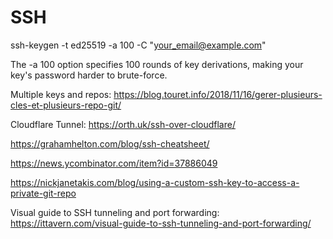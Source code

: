 # SSH

ssh-keygen -t ed25519 -a 100 -C "<your_email@example.com>"

The -a 100 option specifies 100 rounds of key derivations, making your key's password harder to brute-force.

Multiple keys and repos: <https://blog.touret.info/2018/11/16/gerer-plusieurs-cles-et-plusieurs-repo-git/>

Cloudflare Tunnel: <https://orth.uk/ssh-over-cloudflare/>

<https://grahamhelton.com/blog/ssh-cheatsheet/>

<https://news.ycombinator.com/item?id=37886049>

<https://nickjanetakis.com/blog/using-a-custom-ssh-key-to-access-a-private-git-repo>

Visual guide to SSH tunneling and port forwarding: <https://ittavern.com/visual-guide-to-ssh-tunneling-and-port-forwarding/>
